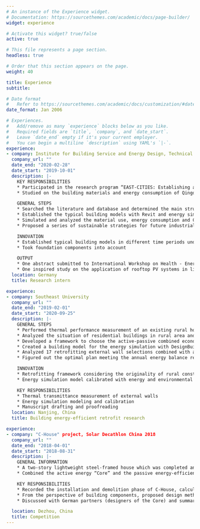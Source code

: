 ```yaml
---
# An instance of the Experience widget.
# Documentation: https://sourcethemes.com/academic/docs/page-builder/
widget: experience

# Activate this widget? true/false
active: true

# This file represents a page section.
headless: true

# Order that this section appears on the page.
weight: 40

title: Experience
subtitle:

# Date format
#   Refer to https://sourcethemes.com/academic/docs/customization/#date-format
date_format: Jan 2006

# Experiences.
#   Add/remove as many `experience` blocks below as you like.
#   Required fields are `title`, `company`, and `date_start`.
#   Leave `date_end` empty if it's your current employer.
#   You can begin a multiline `description` using YAML's `|-`.
experience:
- company: Institute for Building Service and Energy Design, Technical University Braunschweig
  company_url: ""
  date_end: "2020-02-28"
  date_start: "2019-10-01"
  description: |-
    KEY RESPONSIBILITIES
    * Participated in the research program “EAST-CITIES: Establishing and Achieving Sustainability Targets in Eastern Chinese Cities”
    * Studied on the building materials and energy consumption of Qingdao industrial buildings

    GENERAL STEPS
    * Searched the literature and database and determined the main structure type of Qingdao industrial buildings (steel structure, steel-concrete composite structure), and its material consumption range and energy use form
    * Established the typical building models with Revit and energy simulation models with DesignBuilder
    * Simulated and analyzed the material use, energy consumption and CO2 emission of each typical building
    * Proposed a series of sustainable strategies for future industrial buildings

    INNOVATION
    * Established typical building models in different time periods under different energy-efficient standards, which have also affected the material use and energy consumption
    * Took foundation components into account

    OUTPUT
    * One abstract submitted to International Workshop on Health - Energy Efficiency & Intelligent Building Systems (HEIBS) to be hold in 2021
    * One inspired study on the application of rooftop PV systems in lightweight steel-structured industrial buildings, accepted by the conference Alternative & Renewable Energy Quest in Architecture and Urbanism (AREQ) in 2020
  location: Germany
  title: Research intern

experience:
- company: Southeast University
  company_url: ""
  date_end: "2019-02-01"
  date_start: "2020-09-25"
  description: |-
    GENERAL STEPS
    * Performed thermal performance measurement of an existing rural house
    * Analyzed the situation of residential buildings in rural area and the retrofitting feasibility
    * Developed a framework to choose the active-passive combined economically optimal retrofitting strategies for existing rural dwellings
    * Created a building model for the energy simulation with DesignBuilder and calibrated it with the 2-month environmental and energy monitoring
    * Analyzed 17 retrofitting external wall selections combined with a rooftop PV generation system
    * Figured out the optimal plan meeting the annual energy balance requirement with the lowest budget

    INNOVATION
    * Retrofitting framework considering the originality of rural construction and material, economic capacity and the limitation of regional regulations
    * Energy simulation model calibrated with energy and environmental monitoring data

    KEY RESPONSIBILITIES
    * Thermal transmittance measurement of external walls
    * Energy simulation modeling and calibration
    * Manuscript drafting and proofreading
  location: Nanjing, China
  title: Building energy-efficient retrofit research

experience:
- company: "C-House" project, Solar Decathlon China 2018
  company_url: ""
  date_end: "2018-04-01"
  date_start: "2018-08-31"
  description: |-
    GENERAL INFORMATION
    * A two-story lightweight steel-framed house which was completed and delivered within 20 days with the application of three-level component assembly technology
    * Combined the active energy “Core” and the passive energy-efficient envelope “Cube”

    KEY RESPONSIBILITIES
    * Recorded the installation and demolition phase of C-House, calculated the energy consumption during manufacturing, and also summarized the energy-efficient methods used in the building design and construction phase. (conference paper [4] published)
    * From the perspective of building components, proposed design methods of maintainable residential buildings, namely durability and replaceable design of building components, and independent design of component groups. (conference paper [5] published)
    * Discussed with German partners (designers of the Core) and summarized strategies of intelligent energy-plus house based on BIPV, especially the performance design during early design stage, the energy consumption-production method of HVAC system and PV system, and the smart energy control system. (journal article [1] published)

  location: Dezhou, China
  title: Competition
---
```

